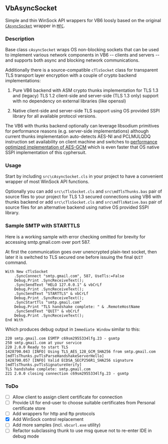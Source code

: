 ## VbAsyncSocket

Simple and thin WinSock API wrappers for VB6 loosly based on the original [`CAsyncSocket`](https://docs.microsoft.com/en-us/cpp/mfc/reference/casyncsocket-class?view=vs-2017) wrapper in [`MFC`](https://docs.microsoft.com/en-us/cpp/mfc/mfc-and-atl?view=vs-2017).

### Description

Base class `cAsyncSocket` wraps OS non-blocking sockets that can be used to implement various network components in VB6 -- clients and servers -- and supports both async and blocking network communications.

Additionally there is a source-compatible `cTlsSocket` class for transparent TLS transport layer encryption with a couple of crypto backend implementations:

1. Pure VB6 backend with ASM crypto thunks implementation for TLS 1.3 and (legacy) TLS 1.2 client-side and server-side (TLS 1.3 only) support with no dependency on external libraries (like openssl)

2. Native client-side and server-side TLS support using OS provided SSPI library for all available protocol versions.

The VB6 with thunks backend optionally can leverage libsodium primitives for performance reasons (e.g. server-side implementations) although current thunks implementation auto-detects AES-NI and PCLMULQDQ instruction set availability on client machine and switches to [performance optimized implementation of AES](https://github.com/wqweto/VbAsyncSocket/blob/4b7f4d8bc650688e2b6ad5460c997ed1df26d2e0/lib/thunks/sshaes.c#L100-L240)[-GCM](https://github.com/wqweto/VbAsyncSocket/blob/4b7f4d8bc650688e2b6ad5460c997ed1df26d2e0/lib/thunks/gf128.c#L116-L165) which is even faster that OS native SSPI implementation of this cyphersuit.

### Usage

Start by including `src\cAsyncSocket.cls` in your project to have a convenient wrapper of most WinSock API functions.

Optionally you can add `src\cTlsSocket.cls` and `src\mdTlsThunks.bas` pair of source files to your project for TLS 1.3 secured connections using VB6 with thunks backend or add `src\cTlsSocket.cls` and `src\mdTlsNative.bas` pair of source files for an alternative backend using native OS provided SSPI library.

### Sample SMTP with STARTTLS

Here is a working sample with error checking omitted for brevity for accessing smtp.gmail.com over port 587.

At first the communication goes over unencrypted plain-text socket, then later it is switched to TLS secured one before issuing the final `QUIT` command.

    With New cTlsSocket
        .SyncConnect "smtp.gmail.com", 587, UseTls:=False
        Debug.Print .SyncReceiveText();
        .SyncSendText "HELO 127.0.0.1" & vbCrLf
        Debug.Print .SyncReceiveText();
        .SyncSendText "STARTTLS" & vbCrLf
        Debug.Print .SyncReceiveText();
        .SyncStartTls "smtp.gmail.com"
        Debug.Print "TLS handshake complete: " & .RemoteHostName
        .SyncSendText "QUIT" & vbCrLf
        Debug.Print .SyncReceiveText();
    End With

Which produces debug output in `Immediate Window` similar to this:
    
    220 smtp.gmail.com ESMTP c69sm2955334lfg.23 - gsmtp
    250 smtp.gmail.com at your service
    220 2.0.0 Ready to start TLS
    1428790.043 [INFO] Using TLS_AES_128_GCM_SHA256 from smtp.gmail.com [mdTlsThunks.pvTlsParseHandshakeServerHello]
    1428790.057 [INFO] Valid ECDSA_SECP256R1_SHA256 signature [mdTlsThunks.pvTlsSignatureVerify]
    TLS handshake complete: smtp.gmail.com
    221 2.0.0 closing connection c69sm2955334lfg.23 - gsmtp

### ToDo

 - [ ] Allow client to assign client certificate for connection
 - [ ] Provide UI for end-user to choose suitable certificates from Personal certificate store
 - [ ] Add wrappers for http and ftp protocols
 - [x] Add WinSock control replacement
 - [ ] Add more samples (incl. `vbcurl.exe` utility)
 - [ ] Refactor subclassing thunk to use msg queue not to re-enter IDE in debug mode
